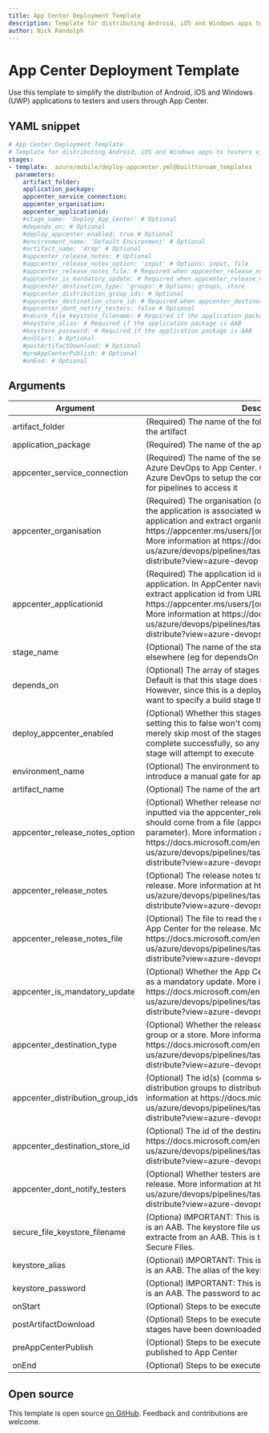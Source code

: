 ```yaml
---
title: App Center Deployment Template
description: Template for distributing Android, iOS and Windows apps to testers via App Center
author: Nick Randolph
---
```


# App Center Deployment Template

Use this template to simplify the distribution of Android, iOS and Windows (UWP) applications to testers and users through App Center.

## YAML snippet

```yaml
# App Center Deployment Template
# Template for distributing Android, iOS and Windows apps to testers via App Center
stages:
- template:  azure/mobile/deploy-appcenter.yml@builttoroam_templates
  parameters:
    artifact_folder: 
    application_package: 
    appcenter_service_connection: 
    appcenter_organisation:
    appcenter_applicationid:
    #stage_name: 'Deploy_App_Center' # Optional
    #depends_on: # Optional 
    #deploy_appcenter_enabled: true # Optional 
    #environment_name: 'Default Environment' # Optional
    #artifact_name: 'drop' # Optional 
    #appcenter_release_notes: # Optional 
    #appcenter_release_notes_option: 'input' # Options: input, file
    #appcenter_release_notes_file: # Required when appcenter_release_notes_option == Input 
    #appcenter_is_mandatory_update: # Required when appcenter_release_notes_option == File
    #appcenter_destination_type: 'groups' # Options: groups, store
    #appcenter_distribution_group_ids: # Optional
    #appcenter_destination_store_id: # Required when appcenter_destination_type == store. The id of the destination store
    #appcenter_dont_notify_testers: false # Optional
    #secure_file_keystore_filename: # Required if the application package is AAB
    #keystore_alias: # Required if the application package is AAB
    #keystore_password: # Required if the application package is AAB
    #onStart: # Optional
    #postArtifactDownload: # Optional
    #preAppCenterPublish: # Optional
    #onEnd: # Optional


```


## Arguments

<table><thead><tr><th>Argument</th><th>Description</th></tr></thead>
<tr><td>artifact_folder</td><td>(Required) The name of the folder to copy application from in the artifact</td></tr>
<tr><td>application_package</td><td>(Required) The name of the application package to deploy</td></tr> 
<tr><td>appcenter_service_connection</td><td>(Required) The name of the service connection that connects Azure DevOps to App Center. Go to Service Connections in Azure DevOps to setup the connection and assign permissions for pipelines to access it</td></tr> 
<tr><td>appcenter_organisation</td><td>(Required) The organisation (or individual) in App Center that the application  is associated with. In AppCenter navigate to the application and extract organisation from URL eg https://appcenter.ms/users/[organisation]/apps/[applicationid] More information at https://docs.microsoft.com/en-us/azure/devops/pipelines/tasks/deploy/app-center-distribute?view=azure-devop</td></tr>
<tr><td>appcenter_applicationid</td><td>(Required) The application id in App Center that identifies  the application. In AppCenter navigate to the application and extract application id from URL eg https://appcenter.ms/users/[organisation]/apps/[applicationid] More information at https://docs.microsoft.com/en-us/azure/devops/pipelines/tasks/deploy/app-center-distribute?view=azure-devops</td></tr>
<tr><td>stage_name</td><td>(Optional) The name of the stage, so that it can be referenced elsewhere (eg for dependsOn property)</td></tr> 
<tr><td>depends_on</td><td>(Optional) The array of stages that this stage depends on. Default is that this stage does not depend on any other stage. However, since this is a deployment stage, you'll probably want to specify a build stage that this stage depends on</td></tr> 
<tr><td>deploy_appcenter_enabled</td><td>(Optional) Whether this stages should be executed. Note that setting this to false won't completely cancel the stage, it will merely skip most of the stages. The stage will appear to complete successfully, so any stages that depend on this stage will attempt to execute</td></tr> 
<tr><td>environment_name</td><td>(Optional) The environment to deploy to. Can be used to introduce a manual gate for approval for stage to proceed</td></tr> 
<tr><td>artifact_name</td><td>(Optional) The name of the artifact to copy application from</td></tr>  
<tr><td>appcenter_release_notes_option</td><td>(Optional) Whether release notes for App Center should be inputted via the appcenter_release_notes parameter or if it should come from a file (appcenter_release_notes_file parameter).  More information at https://docs.microsoft.com/en-us/azure/devops/pipelines/tasks/deploy/app-center-distribute?view=azure-devops</td></tr> 
<tr><td>appcenter_release_notes</td><td>(Optional) The release notes to be set in App Center for the release. More information at https://docs.microsoft.com/en-us/azure/devops/pipelines/tasks/deploy/app-center-distribute?view=azure-devops</td></tr> 
<tr><td>appcenter_release_notes_file</td><td>(Optional) The file to read the release notes from to be set in App Center for the release. More information at https://docs.microsoft.com/en-us/azure/devops/pipelines/tasks/deploy/app-center-distribute?view=azure-devops</td></tr> 
<tr><td>appcenter_is_mandatory_update</td><td>(Optional) Whether the App Center release should be marked as a mandatory update. More information at https://docs.microsoft.com/en-us/azure/devops/pipelines/tasks/deploy/app-center-distribute?view=azure-devops</td></tr>
<tr><td>appcenter_destination_type</td><td>(Optional) Whether the release is pushed out to a distribution group or a store. More information at https://docs.microsoft.com/en-us/azure/devops/pipelines/tasks/deploy/app-center-distribute?view=azure-devops</td></tr> 
<tr><td>appcenter_distribution_group_ids</td><td>(Optional) The id(s) (comma separated list of guids) of the distribution groups to distribute the release to. More information at https://docs.microsoft.com/en-us/azure/devops/pipelines/tasks/deploy/app-center-distribute?view=azure-devops</td></tr>
<tr><td>appcenter_destination_store_id</td><td>(Optional) The id of the destination store. More information at https://docs.microsoft.com/en-us/azure/devops/pipelines/tasks/deploy/app-center-distribute?view=azure-devops</td></tr>
<tr><td>appcenter_dont_notify_testers</td><td>(Optional) Whether testers are notified about an App Center release. More information at https://docs.microsoft.com/en-us/azure/devops/pipelines/tasks/deploy/app-center-distribute?view=azure-devops</td></tr> 
<tr><td>secure_file_keystore_filename</td><td>(Optiona) IMPORTANT: This is required if application package is an AAB. The keystore file used to sign the APK when extracte from an AAB. This is the name of the keystore in Secure Files.</td></tr> 
<tr><td>keystore_alias</td><td>(Optional) IMPORTANT: This is required if application package is an AAB. The alias of the keystore.</td></tr> 
<tr><td>keystore_password</td><td>(Optional) IMPORTANT: This is required if application package is an AAB. The password to access the keystore</td></tr> 
<tr><td>onStart</td><td>(Optional) Steps to be executed before stage starts</td></tr> 
<tr><td>postArtifactDownload</td><td>(Optional) Steps to be executed after artifacts from previous stages have been downloaded</td></tr> 
<tr><td>preAppCenterPublish</td><td>(Optional) Steps to be executed before application package is published to App Center</td></tr> 
<tr><td>onEnd</td><td>(Optional) Steps to be executed at the end of the stage</td></tr>

</table>

<!-- ## Example

This example pipeline builds an Android app, runs tests, and publishes the app using App Center Distribute.

```yaml
# Android
# Build your Android project with Gradle.
# Add steps that test, sign, and distribute the APK, save build artifacts, and more:
# https://docs.microsoft.com/azure/devops/pipelines/ecosystems/android

pool:
  vmImage: 'macOS-latest'
steps:

  - script: sudo npm install -g appcenter-cli
  - script: appcenter login --token {YOUR_TOKEN}

  - task: Gradle@2
    inputs:
      workingDirectory: ''
      gradleWrapperFile: 'gradlew'
      gradleOptions: '-Xmx3072m'
      publishJUnitResults: false
      testResultsFiles: '**/TEST-*.xml'
      tasks: build

  - task: CopyFiles@2
    inputs:
      contents: '**/*.apk'
      targetFolder: '$(build.artifactStagingDirectory)'

  - task: PublishBuildArtifacts@1
    inputs:
      pathToPublish: '$(build.artifactStagingDirectory)'
      artifactName: 'outputs'
      artifactType: 'container'

  # Run tests using the App Center CLI
  - script: appcenter test run espresso --app "{APP_CENTER_SLUG}" --devices "{DEVICE}" --app-path {APP_FILE} --test-series "master" --locale "en_US" --build-dir {PAT_ESPRESSO} --debug

  # Distribute the app
  - task: AppCenterDistribute@3
    inputs:
      serverEndpoint: 'AppCenter'
      appSlug: '$(APP_CENTER_SLUG)'
      appFile: '$(APP_FILE)' # Relative path from the repo root to the APK or IPA file you want to publish
      symbolsOption: 'Android'
      releaseNotesOption: 'input'
      releaseNotesInput: 'Here are the release notes for this version.'
      destinationType: 'groups'
``` -->

## Open source

This template is open source [on GitHub](https://github.com/builttoroam/pipeline_templates). Feedback and contributions are welcome.
